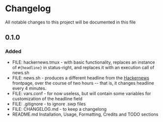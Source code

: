 # Changelog
All notable changes to this project will be documented in this file

## 0.1.0
### Added
 * FILE: hackernews.tmux - with basic functionality, replaces an instance of `#{headline}` in status-right, and replaces it with an execution call of news.sh 
 * FILE: news.sh - produces a different headline from the [Hackernews](https://news.ycombinator.com) frontpage, over the course of two hours -- that is, it changes headline every 4 minutes.
 * FILE: vars.conf - for now useless, but will contain some variables for customization of the headline field
 * FILE: .gitignore - to ignore .swp files
 * FILE: CHANGELOG.md - to keep a changelong
 * README.md Installation, Usage, Formatting, Credits and TODO sections

